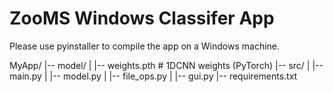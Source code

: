 # ZooMS Windows Classifer App 


Please use pyinstaller to compile the app on a Windows machine. 


MyApp/
|-- model/
|   |-- weights.pth # 1DCNN weights (PyTorch)
|-- src/
|   |-- main.py
|   |-- model.py
|   |-- file_ops.py
|   |-- gui.py
|-- requirements.txt
